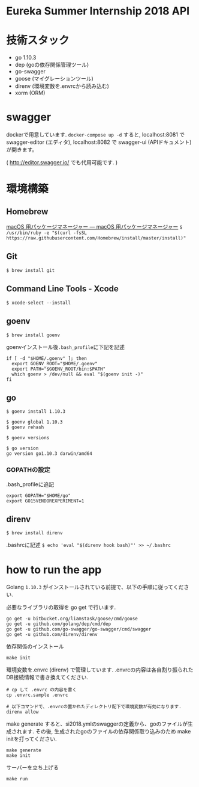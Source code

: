 # Eureka Summer Internship 2018 API

# 技術スタック

- go 1.10.3
- dep (goの依存関係管理ツール)
- go-swagger
- goose (マイグレーションツール)
- direnv (環境変数を.envrcから読み込む)
- xorm (ORM)

# swagger

dockerで用意しています.
`docker-compose up -d` すると,
localhost:8081 で swagger-editor (エディタ),
localhost:8082 で swagger-ui (APIドキュメント) が開きます。

( http://editor.swagger.io/ でも代用可能です. )

# 環境構築

## Homebrew
[macOS 用パッケージマネージャー — macOS 用パッケージマネージャー](https://brew.sh/index_ja)
`$ /usr/bin/ruby -e "$(curl -fsSL https://raw.githubusercontent.com/Homebrew/install/master/install)"
`

## Git
`$ brew install git`

## Command Line Tools - Xcode
`$ xcode-select --install`

## goenv
`$ brew install goenv`

goenvインストール後`.bash_profile`に下記を記述

```:.bash_profile
if [ -d "$HOME/.goenv" ]; then
  export GOENV_ROOT="$HOME/.goenv"
  export PATH="$GOENV_ROOT/bin:$PATH"
  which goenv > /dev/null && eval "$(goenv init -)"
fi
```

## go

```
$ goenv install 1.10.3

$ goenv global 1.10.3
$ goenv rehash

$ goenv versions

$ go version
go version go1.10.3 darwin/amd64
```

### GOPATHの設定
.bash_profileに追記

```:.bash_profilre
export GOPATH="$HOME/go"
export GO15VENDOREXPERIMENT=1
```

## direnv
`$ brew install direnv`

.bashrcに記述
`$ echo 'eval "$(direnv hook bash)"' >> ~/.bashrc`


# how to run the app

Golang `1.10.3` がインストールされている前提で、以下の手順に従ってください.

必要なライブラリの取得を go get で行います.

```
go get -u bitbucket.org/liamstask/goose/cmd/goose
go get -u github.com/golang/dep/cmd/dep
go get -u github.com/go-swagger/go-swagger/cmd/swagger
go get -u github.com/direnv/direnv
```

依存関係のインストール

```
make init
```

環境変数を.envrc (direnv) で管理しています.
.envrcの内容は各自割り振られたDB接続情報で書き換えてください.

```
# cp して .envrc の内容を書く
cp .envrc.sample .envrc

# 以下コマンドで、.envrcの置かれたディレクトリ配下で環境変数が有効になります.
direnv allow
```

make generate すると、si2018.ymlのswaggerの定義から、goのファイルが生成されます.
その後, 生成されたgoのファイルの依存関係取り込みのため make initを打ってください.

```
make generate
make init
```

サーバーを立ち上げる

```
make run
```
